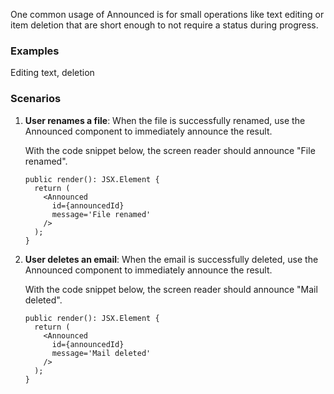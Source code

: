 One common usage of Announced is for small operations like text editing or item deletion that are short enough to not require a status during progress.

### Examples

Editing text, deletion

### Scenarios

1. **User renames a file**: When the file is successfully renamed, use the Announced component to immediately announce the result.

   With the code snippet below, the screen reader should announce "File renamed".

   ```tsx
   public render(): JSX.Element {
     return (
       <Announced
         id={announcedId}
         message='File renamed'
       />
     );
   }
   ```

2. **User deletes an email**: When the email is successfully deleted, use the Announced component to immediately announce the result.

   With the code snippet below, the screen reader should announce "Mail deleted".

   ```tsx
   public render(): JSX.Element {
     return (
       <Announced
         id={announcedId}
         message='Mail deleted'
       />
     );
   }
   ```
